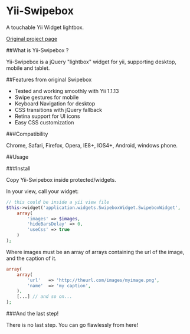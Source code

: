 Yii-Swipebox
================================

A touchable Yii Widget lightbox.

[Original project page](http://brutaldesign.github.com/swipebox)

##What is Yii-Swipebox ?

Yii-Swipebox is a jQuery "lightbox" widget for yii, supporting desktop, mobile and tablet.

##Features from original Swipebox

- Tested and working smoothly with Yii 1.1.13
- Swipe gestures for mobile
- Keyboard Navigation for desktop
- CSS transitions with jQuery fallback
- Retina support for UI icons
- Easy CSS customization

###Compatibility

Chrome, Safari, Firefox, Opera, IE8+, IOS4+, Android, windows phone.

##Usage

###Install

Copy Yii-Swipebox inside protected/widgets.

In your view, call your widget:
```php
// this could be inside a yii view file
$this->widget('application.widgets.SwipeboxWidget.SwipeboxWidget', 
	array(
		'images' => $images, 
		'hideBarsDelay' => 0, 
		'useCss' => true
	)
); 
```
Where images must be an array of arrays containing the url of the image, and the caption of it.
```php
array(
	array(
		'url' 	=> 'http://theurl.com/images/myimage.png',
		'name' 	=> 'my caption',
	),
	[...] // and so on...
);
```
###And the last step!

There is no last step.
You can go flawlessly from here!

